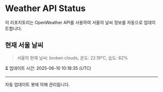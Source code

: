 
# Weather API Status

이 리포지토리는 OpenWeather API를 사용하여 서울의 날씨 정보를 자동으로 업데이트합니다.

## 현재 서울 날씨
> 서울의 현재 날씨: broken clouds, 온도: 22.19°C, 습도: 62%

⏳ 업데이트 시간: 2025-06-10 10:18:35 (UTC)

---
자동 업데이트 봇에 의해 관리됩니다.
